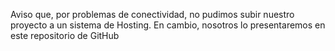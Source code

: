 Aviso que, por problemas de conectividad, no pudimos subir nuestro proyecto a un sistema de Hosting. En cambio, nosotros lo presentaremos en este repositorio de GitHub
